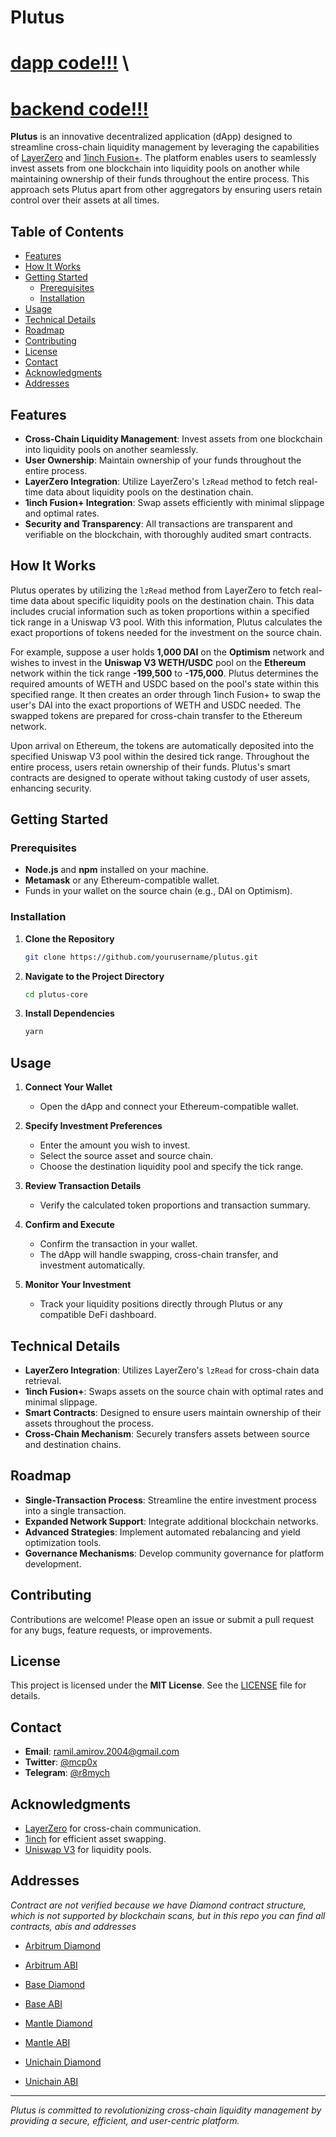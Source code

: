 # Plutus

# [dapp code!!!](https://github.com/plutus-cash/plutus-app) \
# [backend code!!!](https://github.com/plutus-cash/plutus-backend)

**Plutus** is an innovative decentralized application (dApp) designed to streamline cross-chain liquidity management by leveraging the capabilities of [LayerZero](https://layerzero.network/) and [1inch Fusion+](https://1inch.io/). The platform enables users to seamlessly invest assets from one blockchain into liquidity pools on another while maintaining ownership of their funds throughout the entire process. This approach sets Plutus apart from other aggregators by ensuring users retain control over their assets at all times.

## Table of Contents

- [Features](#features)
- [How It Works](#how-it-works)
- [Getting Started](#getting-started)
  - [Prerequisites](#prerequisites)
  - [Installation](#installation)
- [Usage](#usage)
- [Technical Details](#technical-details)
- [Roadmap](#roadmap)
- [Contributing](#contributing)
- [License](#license)
- [Contact](#contact)
- [Acknowledgments](#acknowledgments)
- [Addresses](#addresses)

## Features

- **Cross-Chain Liquidity Management**: Invest assets from one blockchain into liquidity pools on another seamlessly.
- **User Ownership**: Maintain ownership of your funds throughout the entire process.
- **LayerZero Integration**: Utilize LayerZero's `lzRead` method to fetch real-time data about liquidity pools on the destination chain.
- **1inch Fusion+ Integration**: Swap assets efficiently with minimal slippage and optimal rates.
- **Security and Transparency**: All transactions are transparent and verifiable on the blockchain, with thoroughly audited smart contracts.

## How It Works

Plutus operates by utilizing the `lzRead` method from LayerZero to fetch real-time data about specific liquidity pools on the destination chain. This data includes crucial information such as token proportions within a specified tick range in a Uniswap V3 pool. With this information, Plutus calculates the exact proportions of tokens needed for the investment on the source chain.

For example, suppose a user holds **1,000 DAI** on the **Optimism** network and wishes to invest in the **Uniswap V3 WETH/USDC** pool on the **Ethereum** network within the tick range **-199,500** to **-175,000**. Plutus determines the required amounts of WETH and USDC based on the pool's state within this specified range. It then creates an order through 1inch Fusion+ to swap the user's DAI into the exact proportions of WETH and USDC needed. The swapped tokens are prepared for cross-chain transfer to the Ethereum network.

Upon arrival on Ethereum, the tokens are automatically deposited into the specified Uniswap V3 pool within the desired tick range. Throughout the entire process, users retain ownership of their funds. Plutus's smart contracts are designed to operate without taking custody of user assets, enhancing security.

## Getting Started

### Prerequisites

- **Node.js** and **npm** installed on your machine.
- **Metamask** or any Ethereum-compatible wallet.
- Funds in your wallet on the source chain (e.g., DAI on Optimism).

### Installation

1. **Clone the Repository**

   ```bash
   git clone https://github.com/yourusername/plutus.git
   ```

2. **Navigate to the Project Directory**

   ```bash
   cd plutus-core
   ```

3. **Install Dependencies**

   ```bash
   yarn
   ```

## Usage

1. **Connect Your Wallet**

   - Open the dApp and connect your Ethereum-compatible wallet.

2. **Specify Investment Preferences**

   - Enter the amount you wish to invest.
   - Select the source asset and source chain.
   - Choose the destination liquidity pool and specify the tick range.

3. **Review Transaction Details**

   - Verify the calculated token proportions and transaction summary.

4. **Confirm and Execute**

   - Confirm the transaction in your wallet.
   - The dApp will handle swapping, cross-chain transfer, and investment automatically.

5. **Monitor Your Investment**

   - Track your liquidity positions directly through Plutus or any compatible DeFi dashboard.

## Technical Details

- **LayerZero Integration**: Utilizes LayerZero's `lzRead` for cross-chain data retrieval.
- **1inch Fusion+**: Swaps assets on the source chain with optimal rates and minimal slippage.
- **Smart Contracts**: Designed to ensure users maintain ownership of their assets throughout the process.
- **Cross-Chain Mechanism**: Securely transfers assets between source and destination chains.

## Roadmap

- **Single-Transaction Process**: Streamline the entire investment process into a single transaction.
- **Expanded Network Support**: Integrate additional blockchain networks.
- **Advanced Strategies**: Implement automated rebalancing and yield optimization tools.
- **Governance Mechanisms**: Develop community governance for platform development.

## Contributing

Contributions are welcome! Please open an issue or submit a pull request for any bugs, feature requests, or improvements.

## License

This project is licensed under the **MIT License**. See the [LICENSE](LICENSE) file for details.

## Contact

- **Email**: [ramil.amirov.2004@gmail.com](mailto:ramil.amirov.2004@gmail.com)
- **Twitter**: [@mcp0x](https://x.com/mcp0x)
- **Telegram**: [@r8mych](https://t.me/r8mych)

## Acknowledgments

- [LayerZero](https://layerzero.network/) for cross-chain communication.
- [1inch](https://1inch.io/) for efficient asset swapping.
- [Uniswap V3](https://uniswap.org/) for liquidity pools.

## Addresses

*Contract are not verified because we have Diamond contract structure, which is not supported by blockchain scans, but in this repo you can find all contracts, abis and addresses*

- [Arbitrum Diamond](https://arbiscan.io/address/0x15806163De683Af2CAB832C940C24e5924F7332e)
- [Arbitrum ABI](https://github.com/plutus-cash/plutus-core/blob/master/deployments/arbitrum/UniswapV3Arb.json)

- [Base Diamond](https://basescan.org/address/0x88496773aC402210D21Bd7b3Bd8E540038A2f75f)
- [Base ABI](https://github.com/plutus-cash/plutus-core/blob/master/deployments/base/UniswapV3Base.json)

- [Mantle Diamond](https://mantlescan.info/address/0x0E6273D9d54d29B4103e33078F90041D8DD7e2EB)
- [Mantle ABI](https://github.com/plutus-cash/plutus-core/blob/master/deployments/mantle/UniswapV3Mnt.json)

- [Unichain Diamond](https://unichain-sepolia.blockscout.com/address/0x0E6273D9d54d29B4103e33078F90041D8DD7e2EB)
- [Unichain ABI](https://github.com/plutus-cash/plutus-core/blob/master/deployments/unichain/UniswapV3Uni.json)

---

*Plutus is committed to revolutionizing cross-chain liquidity management by providing a secure, efficient, and user-centric platform.*